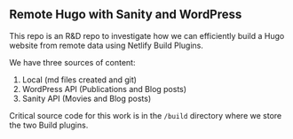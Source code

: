 ## Remote Hugo with Sanity and WordPress

This repo is an R&D repo to investigate how we can efficiently build a Hugo website from remote data using Netlify Build Plugins.

We have three sources of content:
1. Local (md files created and git)
2. WordPress API (Publications and Blog posts)
3. Sanity API (Movies and Blog posts)

Critical source code for this work is in the `/build` directory where we store the two Build plugins.